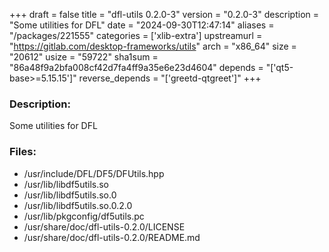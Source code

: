 +++
draft = false
title = "dfl-utils 0.2.0-3"
version = "0.2.0-3"
description = "Some utilities for DFL"
date = "2024-09-30T12:47:14"
aliases = "/packages/221555"
categories = ['xlib-extra']
upstreamurl = "https://gitlab.com/desktop-frameworks/utils"
arch = "x86_64"
size = "20612"
usize = "59722"
sha1sum = "86a48f9a2bfa008cf42d7fa4ff9a35e6e23d4604"
depends = "['qt5-base>=5.15.15']"
reverse_depends = "['greetd-qtgreet']"
+++
### Description: 
Some utilities for DFL

### Files: 
* /usr/include/DFL/DF5/DFUtils.hpp
* /usr/lib/libdf5utils.so
* /usr/lib/libdf5utils.so.0
* /usr/lib/libdf5utils.so.0.2.0
* /usr/lib/pkgconfig/df5utils.pc
* /usr/share/doc/dfl-utils-0.2.0/LICENSE
* /usr/share/doc/dfl-utils-0.2.0/README.md
